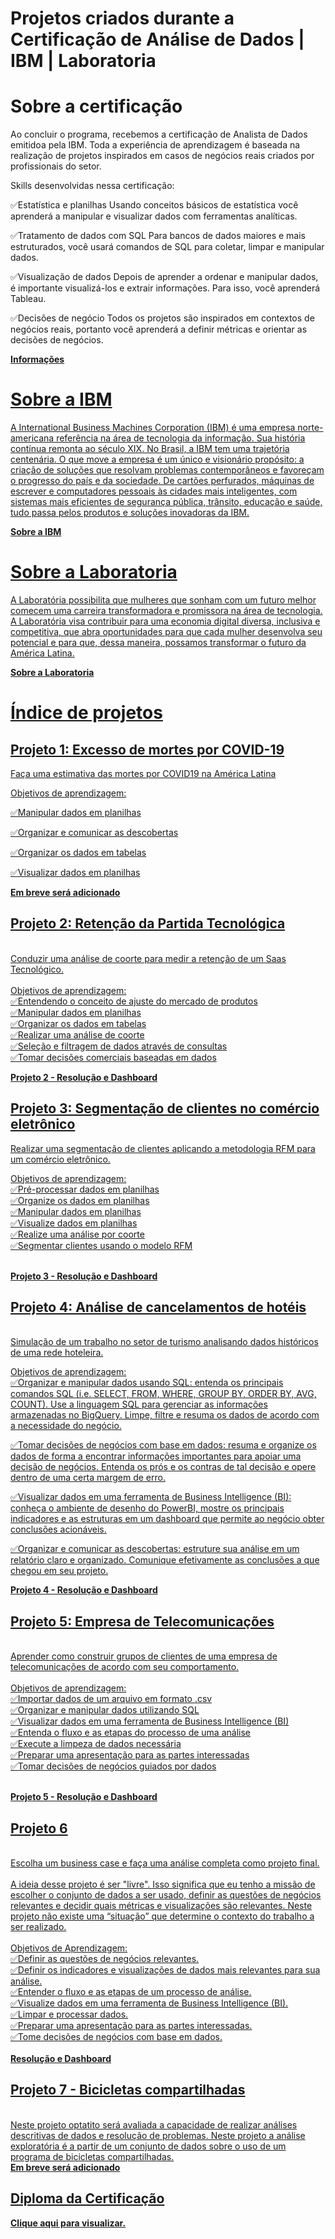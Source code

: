 # Projetos criados durante a Certificação de Análise de Dados | IBM | Laboratoria

# Sobre a certificação
Ao concluir o programa, recebemos a certificação de Analista de Dados emitidoa pela IBM. Toda a experiência de aprendizagem é baseada na realização de projetos inspirados em casos de negócios reais criados por profissionais do setor.

Skills desenvolvidas nessa certificação:

✅Estatística e planilhas
Usando conceitos básicos de estatística você aprenderá a manipular e visualizar dados com ferramentas analíticas. 

✅Tratamento de dados com SQL
Para bancos de dados maiores e mais estruturados, você usará comandos de SQL para coletar, limpar e manipular dados.

✅Visualização de dados
Depois de aprender a ordenar e manipular dados, é importante visualizá-los e extrair informações. Para isso, você aprenderá Tableau.

✅Decisões de negócio
Todos os projetos são inspirados em contextos de negócios reais, portanto você aprenderá a definir métricas e orientar as decisões de negócios.

<b><a href="https://www.laboratoria.la/br/certificacao-analise-de-dados" target="_blank"> Informações </b> 
  
# Sobre a IBM
A International Business Machines Corporation (IBM) é uma empresa norte-americana referência na área de tecnologia da informação. Sua história contínua remonta ao século XIX. No Brasil, a IBM tem uma trajetória centenária. O que move a empresa é um único e visionário propósito: a criação de soluções que resolvam problemas contemporâneos e favoreçam o progresso do país e da sociedade. De cartões perfurados, máquinas de escrever e computadores pessoais às cidades mais inteligentes, com sistemas mais eficientes de segurança pública, trânsito, educação e saúde, tudo passa pelos produtos e soluções inovadoras da IBM. 
  
<b><a href="https://www.ibm.com/" target="_blank"> Sobre a IBM </b> 
  
# Sobre a Laboratoria
A Laboratória possibilita que mulheres que sonham com um futuro melhor comecem uma carreira transformadora e promissora na área de tecnologia. A Laboratória visa contribuir para uma economia digital diversa, inclusiva e competitiva, que abra oportunidades para que cada mulher desenvolva seu potencial e para que, dessa maneira, possamos transformar o futuro da América Latina.

<b><a href="https://www.laboratoria.la/" target="_blank"> Sobre a Laboratoria </b>

  # Índice de projetos 
  
## Projeto 1: Excesso de mortes por COVID-19<br>

Faça uma estimativa das mortes por COVID19 na América Latina<br>

Objetivos de aprendizagem:<br>

✅Manipular dados em planilhas<br>

✅Organizar e comunicar as descobertas<br>

✅Organizar os dados em tabelas<br>

✅Visualizar dados em planilhas<br>
  
<b><a href="https://" target="_blank"> Em breve será adicionado </b> 
  
## Projeto 2: Retenção da Partida Tecnológica<br>
<br>
Conduzir uma análise de coorte para medir a retenção de um Saas Tecnológico.<br>
  <br>
Objetivos de aprendizagem:<br>
✅Entendendo o conceito de ajuste do mercado de produtos <br>
✅Manipular dados em planilhas<br>
✅Organizar os dados em tabelas<br>
✅Realizar uma análise de coorte<br>
✅Seleção e filtragem de dados através de consultas<br>
✅Tomar decisões comerciais baseadas em dados<br>

 <b><a href="https://github.com/chandrasantos/IBM-Laboratoria-Certificacao-Analise-de-Dados/tree/main/Trabalho%202%20-%20Aplicativo%20Saas" target="_blank"> Projeto 2 - Resolução e Dashboard </b> 

## Projeto 3: Segmentação de clientes no comércio eletrônico
  
Realizar uma segmentação de clientes aplicando a metodologia RFM para um comércio eletrônico.<br>

Objetivos de aprendizagem:<br>
✅Pré-processar dados em planilhas<br>
✅Organize os dados em planilhas<br>
✅Manipular dados em planilhas<br>
✅Visualize dados em planilhas<br>
✅Realize uma análise por coorte<br>
✅Segmentar clientes usando o modelo RFM<br>
  <br>
 
<b><a href="https://github.com/chandrasantos/IBM-Laboratoria-Certificacao-Analise-de-Dados/tree/main/trabalho%203%20-%20Ecommerce" target="_blank"> Projeto 3 - Resolução e Dashboard </b> 
   
   
## Projeto 4: Análise de cancelamentos de hotéis
<br>
Simulação de um trabalho no setor de turismo analisando dados históricos de uma rede hoteleira.<br>

Objetivos de aprendizagem:<br>
✅Organizar e manipular dados usando SQL: entenda os principais comandos SQL (i.e. SELECT, FROM, WHERE, GROUP BY, ORDER BY, AVG, COUNT). Use a linguagem SQL para gerenciar as informações armazenadas no BigQuery. Limpe, filtre e resuma os dados de acordo com a necessidade do negócio.<br>
  
✅Tomar decisões de negócios com base em dados: resuma e organize os dados de forma a encontrar informações importantes para apoiar uma decisão de negócios. Entenda os prós e os contras de tal decisão e opere dentro de uma certa margem de erro.<br>
  
✅Visualizar dados em uma ferramenta de Business Intelligence (BI): conheça o ambiente de desenho do PowerBI, mostre os principais indicadores e as estruturas em um dashboard que permite ao negócio obter conclusões acionáveis.<br>
  
✅Organizar e comunicar as descobertas: estruture sua análise em um relatório claro e organizado. Comunique efetivamente as conclusões a que chegou em seu projeto.<br>
 
 <b><a href="https://github.com/chandrasantos/IBM-Laboratoria-Certificacao-Analise-de-Dados/tree/main/trabalho%204%20-%20Turismo%20Hotel" target="_blank"> Projeto 4 - Resolução e Dashboard </b> 
   
## Projeto 5: Empresa de Telecomunicações
  <br>
Aprender como construir grupos de clientes de uma empresa de telecomunicações de acordo com seu comportamento.<br>
  <br>
Objetivos de aprendizagem:<br>
✅Importar dados de um arquivo em formato .csv<br>
✅Organizar e manipular dados utilizando SQL<br>
✅Visualizar dados em uma ferramenta de Business Intelligence (BI)<br>
✅Entenda o fluxo e as etapas do processo de uma análise<br>
✅Execute a limpeza de dados necessária<br>
✅Preparar uma apresentação para as partes interessadas<br>
✅Tomar decisões de negócios guiados por dados<br>
  <br>
  
   <b><a href="https://github.com/chandrasantos/IBM-Laboratoria-Certificacao-Analise-de-Dados/tree/main/Trabalho%205%20-%20Operadora%20de%20Telefonia" target="_blank"> Projeto 5 - Resolução e Dashboard </b> 
     
     
## Projeto 6
  
<br>
Escolha um business case e faça uma análise completa como projeto final.<br>
<br>
A ideia desse projeto é ser "livre". Isso significa que eu tenho a missão de escolher o conjunto de dados a ser usado, definir as questões de negócios relevantes e decidir quais métricas e visualizações são relevantes. Neste projeto não existe uma “situação” que determine o contexto do trabalho a ser realizado. <br>
<br>
Objetivos de Aprendizagem:<br>
✅Definir as questões de negócios relevantes.<br>
✅Definir os indicadores e visualizações de dados mais relevantes para sua análise.<br>
✅Entender o fluxo e as etapas de um processo de análise.<br>
✅Visualize dados em uma ferramenta de Business Intelligence (BI).<br>
✅Limpar e processar dados.<br>
✅Preparar uma apresentação para as partes interessadas.<br>
✅Tome decisões de negócios com base em dados.<br>
<br>
<b><a href="https://github.com/chandrasantos/IBM-Laboratoria-Certificacao-Analise-de-Dados/tree/main/Trabalho%206%20-%20RH" target="_blank"> Resolução e Dashboard</b> 
  
## Projeto 7 - Bicicletas compartilhadas
  
<br>
Neste projeto optatito será avaliada a capacidade de realizar análises descritivas de dados e resolução de problemas. Neste projeto a análise exploratória é a partir de um conjunto de dados sobre o uso de um programa de bicicletas compartilhadas.
<br>
<b><a href="https://" target="_blank"> Em breve será adicionado </b> 

## Diploma da Certificação 
<b><a href="https://www.credly.com/badges/6b6f134d-1d52-4f3a-97e8-cbbccd3f8201/public_url" target="_blank"> Clique aqui para visualizar.</b> 
